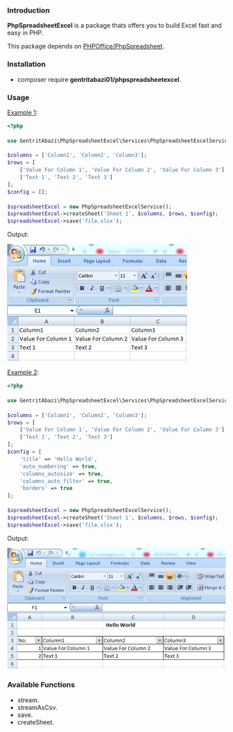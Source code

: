 ### Introduction

**PhpSpreadsheetExcel** is a package thats offers you to build Excel fast and easy in PHP.

This package depends on [PHPOffice/PhpSpreadsheet](https://github.com/PHPOffice/PhpSpreadsheet).

### Installation
* composer require **gentritabazi01/phpspreadsheetexcel**.

### Usage

[Example 1](src/Examples/example-01.php):

```php
<?php

use GentritAbazi\PhpSpreadsheetExcel\Services\PhpSpreadsheetExcelService;

$columns = ['Column1', 'Column2', 'Column3'];
$rows = [
    ['Value For Column 1', 'Value For Column 2', 'Value For Column 3'],
    ['Text 1', 'Text 2', 'Text 3']
];
$config = [];

$spreadsheetExcel = new PhpSpreadsheetExcelService();
$spreadsheetExcel->createSheet('Sheet 1', $columns, $rows, $config);
$spreadsheetExcel->save('file.xlsx');
```

Output:

![...](screenshots/example-01.png)


[Example 2](src/Examples/example-02.php):

```php
<?php

use GentritAbazi\PhpSpreadsheetExcel\Services\PhpSpreadsheetExcelService;

$columns = ['Column1', 'Column2', 'Column3'];
$rows = [
    ['Value For Column 1', 'Value For Column 2', 'Value For Column 3'],
    ['Text 1', 'Text 2', 'Text 3']
];
$config = [
    'title' => 'Hello World',
    'auto_numbering' => true,
    'columns_autosize' => true,
    'columns_auto_filter' => true,
    'borders' => true
];

$spreadsheetExcel = new PhpSpreadsheetExcelService();
$spreadsheetExcel->createSheet('Sheet 1', $columns, $rows, $config);
$spreadsheetExcel->save('file.xlsx');
```

Output:

![...](screenshots/example-02.png)

### Available Functions
* stream.
* streamAsCsv.
* save.
* createSheet.
